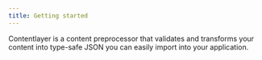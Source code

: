 ```yaml
---
title: Getting started
---
```


Contentlayer is a content preprocessor that validates and transforms your content into type-safe JSON you can easily import into your application.
